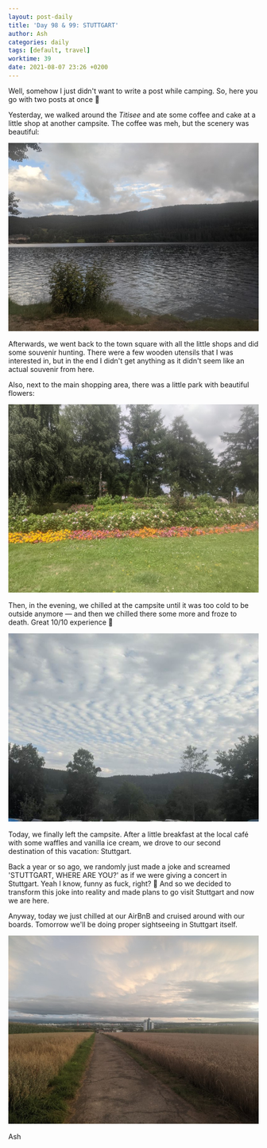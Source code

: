 ```yaml
---
layout: post-daily
title: 'Day 98 & 99: STUTTGART'
author: Ash
categories: daily
tags: [default, travel]
worktime: 39
date: 2021-08-07 23:26 +0200
---
```

Well, somehow I just didn't want to write a post while camping. So, here you go with two posts at once 😬

Yesterday, we walked around the *Titisee* and ate some coffee and cake at a little shop at another campsite. The coffee was meh, but the scenery was beautiful:

![titisee](/assets/res/daily/day-98-titisee.jpg)

Afterwards, we went back to the town square with all the little shops and did some souvenir hunting. There were a few wooden utensils that I was interested in, but in the end I didn't get anything as it didn't seem like an actual souvenir from here. 

Also, next to the main shopping area, there was a little park with beautiful flowers:  

![park-flowers](/assets/res/daily/day-98-flowers.jpg)

Then, in the evening, we chilled at the campsite until it was too cold to be outside anymore &mdash; and then we chilled there some more and froze to death. Great 10/10 experience 💯

![clouds](/assets/res/daily/day-98-clouds.jpg)

Today, we finally left the campsite. After a little breakfast at the local café with some waffles and vanilla ice cream, we drove to our second destination of this vacation: Stuttgart. 

Back a year or so ago, we randomly just made a joke and screamed 'STUTTGART, WHERE ARE YOU?' as if we were giving a concert in Stuttgart. Yeah I know, funny as fuck, right? 🥴 And so we decided to transform this joke into reality and made plans to go visit Stuttgart and now we are here.

Anyway, today we just chilled at our AirBnB and cruised around with our boards. Tomorrow we'll be doing proper sightseeing in Stuttgart itself.

![scenery-steckfeld](/assets/res/daily/day-99-steckfeld.jpg)

Ash
